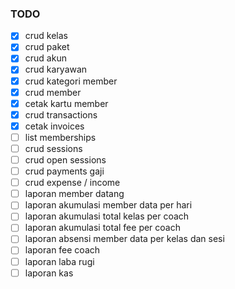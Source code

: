 ### TODO

-   [x] crud kelas
-   [x] crud paket
-   [x] crud akun
-   [x] crud karyawan
-   [x] crud kategori member
-   [x] crud member
-   [x] cetak kartu member
-   [x] crud transactions
-   [x] cetak invoices
-   [ ] list memberships
-   [ ] crud sessions
-   [ ] crud open sessions
-   [ ] crud payments gaji
-   [ ] crud expense / income
-   [ ] laporan member datang
-   [ ] laporan akumulasi member data per hari
-   [ ] laporan akumulasi total kelas per coach
-   [ ] laporan akumulasi total fee per coach
-   [ ] laporan absensi member data per kelas dan sesi
-   [ ] laporan fee coach
-   [ ] laporan laba rugi
-   [ ] laporan kas
